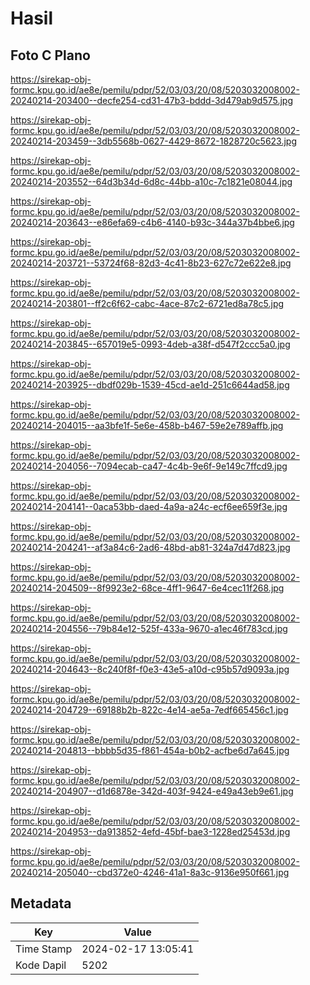 # Hasil

## Foto C Plano

https://sirekap-obj-formc.kpu.go.id/ae8e/pemilu/pdpr/52/03/03/20/08/5203032008002-20240214-203400--decfe254-cd31-47b3-bddd-3d479ab9d575.jpg

https://sirekap-obj-formc.kpu.go.id/ae8e/pemilu/pdpr/52/03/03/20/08/5203032008002-20240214-203459--3db5568b-0627-4429-8672-1828720c5623.jpg

https://sirekap-obj-formc.kpu.go.id/ae8e/pemilu/pdpr/52/03/03/20/08/5203032008002-20240214-203552--64d3b34d-6d8c-44bb-a10c-7c1821e08044.jpg

https://sirekap-obj-formc.kpu.go.id/ae8e/pemilu/pdpr/52/03/03/20/08/5203032008002-20240214-203643--e86efa69-c4b6-4140-b93c-344a37b4bbe6.jpg

https://sirekap-obj-formc.kpu.go.id/ae8e/pemilu/pdpr/52/03/03/20/08/5203032008002-20240214-203721--53724f68-82d3-4c41-8b23-627c72e622e8.jpg

https://sirekap-obj-formc.kpu.go.id/ae8e/pemilu/pdpr/52/03/03/20/08/5203032008002-20240214-203801--ff2c6f62-cabc-4ace-87c2-6721ed8a78c5.jpg

https://sirekap-obj-formc.kpu.go.id/ae8e/pemilu/pdpr/52/03/03/20/08/5203032008002-20240214-203845--657019e5-0993-4deb-a38f-d547f2ccc5a0.jpg

https://sirekap-obj-formc.kpu.go.id/ae8e/pemilu/pdpr/52/03/03/20/08/5203032008002-20240214-203925--dbdf029b-1539-45cd-ae1d-251c6644ad58.jpg

https://sirekap-obj-formc.kpu.go.id/ae8e/pemilu/pdpr/52/03/03/20/08/5203032008002-20240214-204015--aa3bfe1f-5e6e-458b-b467-59e2e789affb.jpg

https://sirekap-obj-formc.kpu.go.id/ae8e/pemilu/pdpr/52/03/03/20/08/5203032008002-20240214-204056--7094ecab-ca47-4c4b-9e6f-9e149c7ffcd9.jpg

https://sirekap-obj-formc.kpu.go.id/ae8e/pemilu/pdpr/52/03/03/20/08/5203032008002-20240214-204141--0aca53bb-daed-4a9a-a24c-ecf6ee659f3e.jpg

https://sirekap-obj-formc.kpu.go.id/ae8e/pemilu/pdpr/52/03/03/20/08/5203032008002-20240214-204241--af3a84c6-2ad6-48bd-ab81-324a7d47d823.jpg

https://sirekap-obj-formc.kpu.go.id/ae8e/pemilu/pdpr/52/03/03/20/08/5203032008002-20240214-204509--8f9923e2-68ce-4ff1-9647-6e4cec11f268.jpg

https://sirekap-obj-formc.kpu.go.id/ae8e/pemilu/pdpr/52/03/03/20/08/5203032008002-20240214-204556--79b84e12-525f-433a-9670-a1ec46f783cd.jpg

https://sirekap-obj-formc.kpu.go.id/ae8e/pemilu/pdpr/52/03/03/20/08/5203032008002-20240214-204643--8c240f8f-f0e3-43e5-a10d-c95b57d9093a.jpg

https://sirekap-obj-formc.kpu.go.id/ae8e/pemilu/pdpr/52/03/03/20/08/5203032008002-20240214-204729--69188b2b-822c-4e14-ae5a-7edf665456c1.jpg

https://sirekap-obj-formc.kpu.go.id/ae8e/pemilu/pdpr/52/03/03/20/08/5203032008002-20240214-204813--bbbb5d35-f861-454a-b0b2-acfbe6d7a645.jpg

https://sirekap-obj-formc.kpu.go.id/ae8e/pemilu/pdpr/52/03/03/20/08/5203032008002-20240214-204907--d1d6878e-342d-403f-9424-e49a43eb9e61.jpg

https://sirekap-obj-formc.kpu.go.id/ae8e/pemilu/pdpr/52/03/03/20/08/5203032008002-20240214-204953--da913852-4efd-45bf-bae3-1228ed25453d.jpg

https://sirekap-obj-formc.kpu.go.id/ae8e/pemilu/pdpr/52/03/03/20/08/5203032008002-20240214-205040--cbd372e0-4246-41a1-8a3c-9136e950f661.jpg


## Metadata

| Key        | Value               |
| ---------- | ------------------- |
| Time Stamp | 2024-02-17 13:05:41 |
| Kode Dapil | 5202                |




